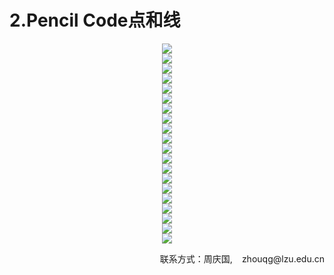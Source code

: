 # 2.Pencil Code点和线

<center><img src="/assets/a13.png"/></center>
<center><img src="/assets/a14.png"/></center>
<center><img src="/assets/a15.png"/></center>
<center><img src="/assets/a16.png"/></center>
<center><img src="/assets/a17.png"/></center>
<center><img src="/assets/a18.png"/></center>
<center><img src="/assets/a19.png"/></center>
<center><img src="/assets/a20.png"/></center>
<center><img src="/assets/a21.png"/></center>
<center><img src="/assets/a22.png"/></center>
<center><img src="/assets/a23.png"/></center>
<center><img src="/assets/a24.png"/></center>
<center><img src="/assets/a25.png"/></center>
<center><img src="/assets/a26.png"/></center>
<center><img src="/assets/a27.png"/></center>
<center><img src="/assets/a28.png"/></center>
<center><img src="/assets/a29.png"/></center>
<center><img src="/assets/a30.png"/></center>
<center><img src="/assets/a31.png"/></center>
<center><img src="/assets/a32.png"/></center>
<p style="text-align: right;">联系方式：周庆国,<img src="/assets/biaozhi.png" style="width: 15px;height: 15px;">zhouqg@lzu.edu.cn<p>

